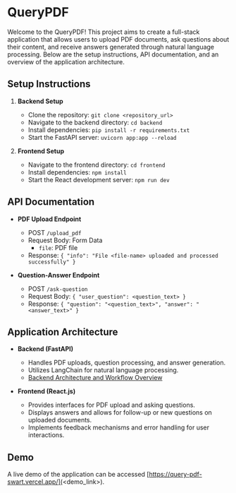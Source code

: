 # QueryPDF

Welcome to the QueryPDF! This project aims to create a full-stack application that allows users to upload PDF documents, ask questions about their content, and receive answers generated through natural language processing. Below are the setup instructions, API documentation, and an overview of the application architecture.

## Setup Instructions

1. **Backend Setup**
   - Clone the repository: `git clone <repository_url>`
   - Navigate to the backend directory: `cd backend`
   - Install dependencies: `pip install -r requirements.txt`
   - Start the FastAPI server: `uvicorn app:app --reload`

2. **Frontend Setup**
   - Navigate to the frontend directory: `cd frontend`
   - Install dependencies: `npm install`
   - Start the React development server: `npm run dev`

## API Documentation

- **PDF Upload Endpoint**
  - POST `/upload_pdf`
  - Request Body: Form Data
    - `file`: PDF file
  - Response: `{
    "info": "File <file-name> uploaded and processed successfully"
}`

- **Question-Answer Endpoint**
  - POST `/ask-question`
  - Request Body: `{ "user_question": <question_text> }`
  - Response: `{
    "question": "<question_text>",
    "answer": "<answer_text>"
}`

## Application Architecture

- **Backend (FastAPI)**
  - Handles PDF uploads, question processing, and answer generation.
  - Utilizes LangChain for natural language processing.
  - [Backend Architecture and Workflow Overview](backend/README.md#Backend-Architecture-and-Workflow-Overview)

- **Frontend (React.js)**
  - Provides interfaces for PDF upload and asking questions.
  - Displays answers and allows for follow-up or new questions on uploaded documents.
  - Implements feedback mechanisms and error handling for user interactions.

## Demo

A live demo of the application can be accessed [https://query-pdf-swart.vercel.app/](<demo_link>).
